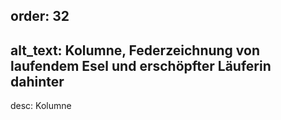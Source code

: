 order: 32
----
alt_text: Kolumne, Federzeichnung von laufendem Esel und erschöpfter Läuferin dahinter
----
desc: Kolumne
